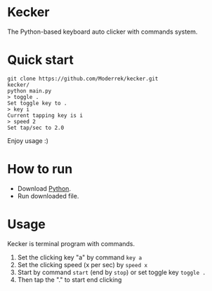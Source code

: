 # Kecker

The Python-based keyboard auto clicker with commands system.

# Quick start

```shell
git clone https://github.com/Moderrek/kecker.git
kecker/
python main.py
> toggle .
Set toggle key to .
> key i
Current tapping key is i
> speed 2
Set tap/sec to 2.0
```
Enjoy usage :)

# How to run

 * Download [Python](https://www.python.org/downloads/).
 * Run downloaded file.

# Usage

Kecker is terminal program with commands.
1. Set the clicking key "a" by command ``key a``
2. Set the clicking speed (x per sec) by ``speed x``
3. Start by command ``start`` (end by ``stop``) or set toggle key ``toggle .``
4. Then tap the "." to start end clicking